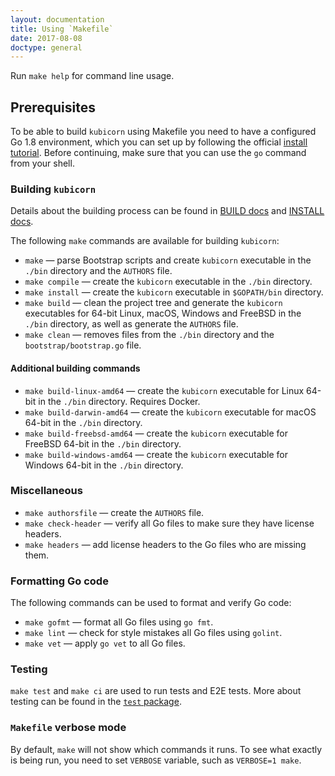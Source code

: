 ```yaml
---
layout: documentation
title: Using `Makefile`
date: 2017-08-08
doctype: general
---
```


Run `make help` for command line usage.

## Prerequisites

To be able to build `kubicorn` using Makefile you need to have a configured Go 1.8 environment, which you can set up by following the official [install tutorial](https://golang.org/doc/install).
Before continuing, make sure that you can use the `go` command from your shell.

### Building `kubicorn`

Details about the building process can be found in [BUILD docs](https://github.com/kubicorn/kubicorn/blob/master/docs/BUILD.md) and [INSTALL docs](https://github.com/kubicorn/kubicorn/blob/master/docs/INSTALL.md).

The following `make` commands are available for building `kubicorn`:
* `make` — parse Bootstrap scripts and create `kubicorn` executable in the `./bin` directory and the `AUTHORS` file.
* `make compile` — create the `kubicorn` executable in the `./bin` directory.
* `make install` — create the `kubicorn` executable in `$GOPATH/bin` directory.
* `make build` — clean the project tree and generate the `kubicorn` executables for 64-bit Linux, macOS, Windows and FreeBSD in the `./bin` directory, as well as generate the `AUTHORS` file.
* `make clean` — removes files from the `./bin` directory and the `bootstrap/bootstrap.go` file.

#### Additional building commands

* `make build-linux-amd64` — create the `kubicorn` executable for Linux 64-bit in the `./bin` directory. Requires Docker.
* `make build-darwin-amd64` — create the `kubicorn` executable for macOS 64-bit in the `./bin` directory.
* `make build-freebsd-amd64` — create the `kubicorn` executable for FreeBSD 64-bit in the `./bin` directory.
* `make build-windows-amd64` — create the `kubicorn` executable for Windows 64-bit in the `./bin` directory.


### Miscellaneous

* `make authorsfile` — create the `AUTHORS` file.
* `make check-header` — verify all Go files to make sure they have license headers.
* `make headers` — add license headers to the Go files who are missing them.

### Formatting Go code

The following commands can be used to format and verify Go code:
* `make gofmt` — format all Go files using `go fmt`.
* `make lint` — check for style mistakes all Go files using `golint`.
* `make vet` — apply `go vet` to all Go files.

### Testing

`make test` and `make ci` are used to run tests and E2E tests. More about testing can be found in the [`test` package](https://github.com/kubicorn/kubicorn/tree/master/test).

### `Makefile` verbose mode

By default, `make` will not show which commands it runs. To see what exactly is being run, you need to set `VERBOSE` variable, such as `VERBOSE=1 make`.